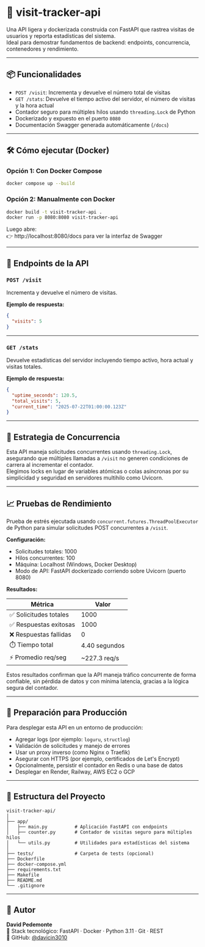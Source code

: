 # 🚀 visit-tracker-api

Una API ligera y dockerizada construida con FastAPI que rastrea visitas de usuarios y reporta estadísticas del sistema.  
Ideal para demostrar fundamentos de backend: endpoints, concurrencia, contenedores y rendimiento.

---

## 📦 Funcionalidades

- `POST /visit`: Incrementa y devuelve el número total de visitas  
- `GET /stats`: Devuelve el tiempo activo del servidor, el número de visitas y la hora actual  
- Contador seguro para múltiples hilos usando `threading.Lock` de Python  
- Dockerizado y expuesto en el puerto `8080`  
- Documentación Swagger generada automáticamente (`/docs`)  

---

## 🛠 Cómo ejecutar (Docker)

### Opción 1: Con Docker Compose

```bash
docker compose up --build
```

### Opción 2: Manualmente con Docker

```bash
docker build -t visit-tracker-api .
docker run -p 8080:8080 visit-tracker-api
```

Luego abre:  
👉 http://localhost:8080/docs para ver la interfaz de Swagger

---

## 🔁 Endpoints de la API

### `POST /visit`

Incrementa y devuelve el número de visitas.

**Ejemplo de respuesta:**

```json
{
  "visits": 5
}
```

---

### `GET /stats`

Devuelve estadísticas del servidor incluyendo tiempo activo, hora actual y visitas totales.

**Ejemplo de respuesta:**

```json
{
  "uptime_seconds": 120.5,
  "total_visits": 5,
  "current_time": "2025-07-22T01:00:00.123Z"
}
```

---

## 🧵 Estrategia de Concurrencia

Esta API maneja solicitudes concurrentes usando `threading.Lock`, asegurando que múltiples llamadas a `/visit` no generen condiciones de carrera al incrementar el contador.  
Elegimos locks en lugar de variables atómicas o colas asíncronas por su simplicidad y seguridad en servidores multihilo como Uvicorn.

---

## 📈 Pruebas de Rendimiento

Prueba de estrés ejecutada usando `concurrent.futures.ThreadPoolExecutor` de Python para simular solicitudes POST concurrentes a `/visit`.

**Configuración:**
- Solicitudes totales: 1000  
- Hilos concurrentes: 100  
- Máquina: Localhost (Windows, Docker Desktop)  
- Modo de API: FastAPI dockerizado corriendo sobre Uvicorn (puerto 8080)  

**Resultados:**

| Métrica                | Valor         |
|------------------------|---------------|
| ✅ Solicitudes totales  | 1000          |
| ✅ Respuestas exitosas  | 1000          |
| ❌ Respuestas fallidas  | 0             |
| ⏱️ Tiempo total         | 4.40 segundos |
| ⚡ Promedio req/seg     | ~227.3 req/s  |

Estos resultados confirman que la API maneja tráfico concurrente de forma confiable, sin pérdida de datos y con mínima latencia, gracias a la lógica segura del contador.

---

## 🚀 Preparación para Producción

Para desplegar esta API en un entorno de producción:

- Agregar logs (por ejemplo: `loguru`, `structlog`)  
- Validación de solicitudes y manejo de errores  
- Usar un proxy inverso (como Nginx o Traefik)  
- Asegurar con HTTPS (por ejemplo, certificados de Let's Encrypt)  
- Opcionalmente, persistir el contador en Redis o una base de datos  
- Desplegar en Render, Railway, AWS EC2 o GCP  

---

## 📁 Estructura del Proyecto

```
visit-tracker-api/
│
├── app/
│   ├── main.py          # Aplicación FastAPI con endpoints
│   ├── counter.py       # Contador de visitas seguro para múltiples hilos
│   └── utils.py         # Utilidades para estadísticas del sistema
│
├── tests/               # Carpeta de tests (opcional)
├── Dockerfile
├── docker-compose.yml
├── requirements.txt
├── Makefile
├── README.md
└── .gitignore
```

---

## 👤 Autor

**David Pedemonte**  
🧪 Stack tecnológico: FastAPI · Docker · Python 3.11 · Git · REST  
🔗 GitHub: [@davicin3010](https://github.com/davicin3010)
